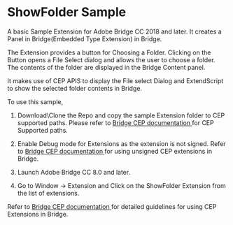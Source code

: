 <h1> ShowFolder Sample </h1>

A basic Sample Extension for Adobe Bridge CC 2018 and later. It creates a Panel in Bridge(Embedded Type Extension) in Bridge.

The Extension provides a button for Choosing a Folder. Clicking on the Button opens a File Select dialog and allows the user to choose a folder. The contents of the folder are displayed in the Bridge Content panel.

It makes use of CEP APIS to display the File select Dialog and ExtendScript to show the selected folder contents in Bridge. 


To use this sample, 

1) Download\Clone the Repo and copy the sample Extension folder to CEP supported paths. Please refer to <a href="https://github.com/Adobe-CEP/CEP-Resources/tree/master/Documentation/Bridge"> Bridge CEP documentation </a> for CEP Supported paths.

2) Enable Debug mode for Extensions as the extension is not signed. Refer to <a href="https://github.com/Adobe-CEP/CEP-Resources/tree/master/Documentation/Bridge"> Bridge CEP documentation </a>  for using unsigned CEP extensions in Bridge.

3) Launch Adobe Bridge CC 8.0 and later.

4) Go to Window -> Extension and Click on the ShowFolder Extension from the list of extensions.
 
 Refer to <a href="https://github.com/Adobe-CEP/CEP-Resources/tree/master/Documentation/Bridge"> Bridge CEP documentation </a> for detailed guidelines for using CEP Extensions in Bridge.
